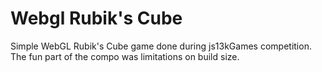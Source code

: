 # Webgl Rubik's Cube
Simple WebGL Rubik's Cube game done during js13kGames competition. The fun part of the compo was limitations on build size.
